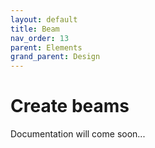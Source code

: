 ```yaml
---
layout: default
title: Beam
nav_order: 13
parent: Elements
grand_parent: Design
---
```


# Create beams

Documentation will come soon...